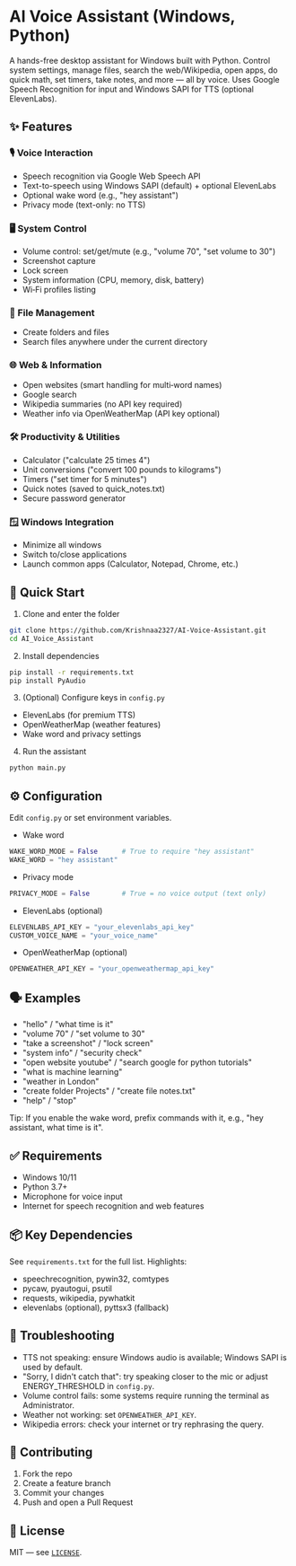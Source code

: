 # AI Voice Assistant (Windows, Python)

A hands-free desktop assistant for Windows built with Python. Control system settings, manage files, search the web/Wikipedia, open apps, do quick math, set timers, take notes, and more — all by voice. Uses Google Speech Recognition for input and Windows SAPI for TTS (optional ElevenLabs).

## ✨ Features

### 🎙️ Voice Interaction
- Speech recognition via Google Web Speech API
- Text-to-speech using Windows SAPI (default) + optional ElevenLabs
- Optional wake word (e.g., "hey assistant")
- Privacy mode (text-only: no TTS)

### 🖥️ System Control
- Volume control: set/get/mute (e.g., "volume 70", "set volume to 30")
- Screenshot capture
- Lock screen
- System information (CPU, memory, disk, battery)
- Wi‑Fi profiles listing

### 📁 File Management
- Create folders and files
- Search files anywhere under the current directory

### 🌐 Web & Information
- Open websites (smart handling for multi‑word names)
- Google search
- Wikipedia summaries (no API key required)
- Weather info via OpenWeatherMap (API key optional)

### 🛠️ Productivity & Utilities
- Calculator ("calculate 25 times 4")
- Unit conversions ("convert 100 pounds to kilograms")
- Timers ("set timer for 5 minutes")
- Quick notes (saved to quick_notes.txt)
- Secure password generator

### 🪟 Windows Integration
- Minimize all windows
- Switch to/close applications
- Launch common apps (Calculator, Notepad, Chrome, etc.)

## 🚀 Quick Start

1) Clone and enter the folder
```bash
git clone https://github.com/Krishnaa2327/AI-Voice-Assistant.git
cd AI_Voice_Assistant
```

2) Install dependencies
```bash
pip install -r requirements.txt
pip install PyAudio
```

3) (Optional) Configure keys in `config.py`
- ElevenLabs (for premium TTS)
- OpenWeatherMap (weather features)
- Wake word and privacy settings

4) Run the assistant
```bash
python main.py
```

## ⚙️ Configuration
Edit `config.py` or set environment variables.

- Wake word
```python
WAKE_WORD_MODE = False      # True to require "hey assistant"
WAKE_WORD = "hey assistant"
```

- Privacy mode
```python
PRIVACY_MODE = False        # True = no voice output (text only)
```

- ElevenLabs (optional)
```python
ELEVENLABS_API_KEY = "your_elevenlabs_api_key"
CUSTOM_VOICE_NAME = "your_voice_name"
```

- OpenWeatherMap (optional)
```python
OPENWEATHER_API_KEY = "your_openweathermap_api_key"
```

## 🗣️ Examples
- "hello" / "what time is it"
- "volume 70" / "set volume to 30"
- "take a screenshot" / "lock screen"
- "system info" / "security check"
- "open website youtube" / "search google for python tutorials"
- "what is machine learning"
- "weather in London"
- "create folder Projects" / "create file notes.txt"
- "help" / "stop"

Tip: If you enable the wake word, prefix commands with it, e.g., "hey assistant, what time is it".

## ✅ Requirements
- Windows 10/11
- Python 3.7+
- Microphone for voice input
- Internet for speech recognition and web features

## 📦 Key Dependencies
See `requirements.txt` for the full list. Highlights:
- speechrecognition, pywin32, comtypes
- pycaw, pyautogui, psutil
- requests, wikipedia, pywhatkit
- elevenlabs (optional), pyttsx3 (fallback)

## 🧰 Troubleshooting
- TTS not speaking: ensure Windows audio is available; Windows SAPI is used by default.
- "Sorry, I didn't catch that": try speaking closer to the mic or adjust ENERGY_THRESHOLD in `config.py`.
- Volume control fails: some systems require running the terminal as Administrator.
- Weather not working: set `OPENWEATHER_API_KEY`.
- Wikipedia errors: check your internet or try rephrasing the query.

## 🤝 Contributing
1. Fork the repo
2. Create a feature branch
3. Commit your changes
4. Push and open a Pull Request

## 📄 License
MIT — see [`LICENSE`](LICENSE).
